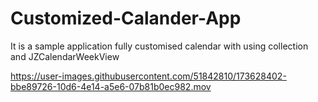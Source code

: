 # Customized-Calander-App
It is a sample application fully customised calendar with using collection  and JZCalendarWeekView






https://user-images.githubusercontent.com/51842810/173628402-bbe89726-10d6-4e14-a5e6-07b81b0ec982.mov

